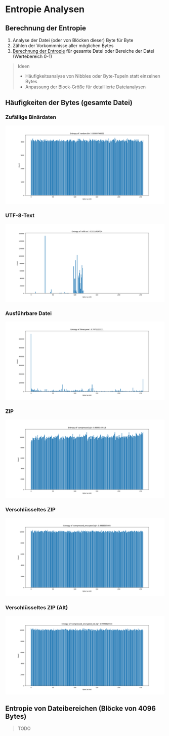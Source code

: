 # Entropie Analysen

## Berechnung der Entropie

1) Analyse der Datei (oder von Blöcken dieser) Byte für Byte
2) Zählen der Vorkommnisse aller möglichen Bytes
3) [Berechnung der Entropie](https://welt-der-bwl.de/Entropie) für gesamte Datei oder Bereiche der Datei (Wertebereich
   0-1)

> Ideen
> - Häufigkeitsanalyse von Nibbles oder Byte-Tupeln statt einzelnen Bytes
> - Anpassung der Block-Größe für detaillierte Dateianalysen

## Häufigkeiten der Bytes (gesamte Datei)

### Zufällige Binärdaten

![Entropie Zufallsdaten](entropy_graphs_overall/random.png)

### UTF-8-Text

![Entropie UTF-8](entropy_graphs_overall/utf8.png)

### Ausführbare Datei

![Entropie Sysinternals Process Explorer](entropy_graphs_overall/binary.png)

### ZIP

![Entropie ZIP](entropy_graphs_overall/zip_compressed.png)

### Verschlüsseltes ZIP

![Entropie verschlüsseltes ZIP](entropy_graphs_overall/zip_compressed_encrypted.png)

### Verschlüsseltes ZIP (Alt)

![Entropie verschlüsseltes ZIP (Alt)](entropy_graphs_overall/zip_compressed_encrypted_old.png)


## Entropie von Dateibereichen (Blöcke von 4096 Bytes)

> TODO
